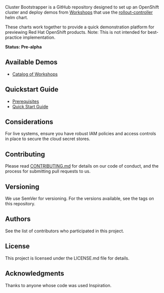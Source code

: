 Cluster Bootstrapper is a GitHub repository designed to set up an OpenShift cluster and deploy demos from [Workshops](https://github.com/poc-examples/workshops) that use the [rollout-controller](https://github.com/poc-examples/charts/tree/main/charts/rollout-controller) helm chart.

These charts work together to provide a quick demonstration platform for previewing Red Hat OpenShift products.  Note: This is not intended for best-practice implementation.

**Status: Pre-alpha**

## Available Demos

- [Catalog of Workshops](workshops/index.md)

## Quickstart Guide
- [Prerequisites](quickstart/prerequisites.md)
- [Quick Start Guide](quickstart/quickstart.md)

## Considerations

For live systems, ensure you have robust IAM policies and access controls in place to secure the cloud secret stores.

## Contributing

Please read [CONTRIBUTING.md](https://github.com/poc-examples/cluster-bootstrapper/blob/main/CONTRIBUTING.md) for details on our code of conduct, and the process for submitting pull requests to us.

## Versioning

We use SemVer for versioning. For the versions available, see the tags on this repository.

## Authors

See the list of contributors who participated in this project.

## License

This project is licensed under the LICENSE.md file for details.

## Acknowledgments

Thanks to anyone whose code was used Inspiration.
